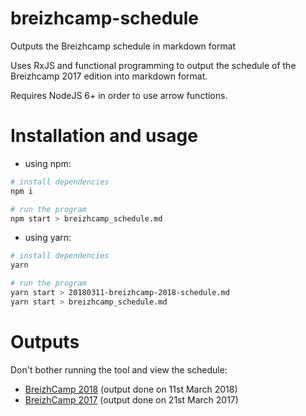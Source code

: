 # breizhcamp-schedule

Outputs the Breizhcamp schedule in markdown format

Uses RxJS and functional programming to output the schedule of the Breizhcamp 2017 edition into markdown format.

Requires NodeJS 6+ in order to use arrow functions.

# Installation and usage

* using npm:

```sh
# install dependencies
npm i

# run the program
npm start > breizhcamp_schedule.md
```

* using yarn:

```sh
# install dependencies
yarn

# run the program
yarn start > 20180311-breizhcamp-2018-schedule.md
yarn start > breizhcamp_schedule.md
```

# Outputs
Don't bother running the tool and view the schedule:

* [BreizhCamp 2018](20180311-breizhcamp-2018-schedule.md) (output done on 11st March 2018)
* [BreizhCamp 2017](20170321-breizhcamp-2017-schedule.md) (output done on 21st March 2017)
